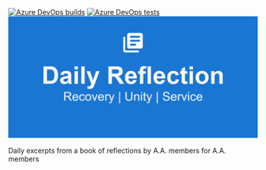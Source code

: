 
[![Azure DevOps builds](https://img.shields.io/azure-devops/build/stevebilogan/3cec9a89-b91e-4fd3-baac-339495363ef1/2)](https://stevebilogan.visualstudio.com/Daily%20Reflection/_build?definitionId=2)
[![Azure DevOps tests](https://img.shields.io/azure-devops/tests/stevebilogan/Daily%2520Reflection/2)](https://stevebilogan.visualstudio.com/Daily%20Reflection/_testManagement/runs?_a=runQuery)
<img src="https://github.com/kazo0/DailyReflection/blob/master/images/feature-graphic.png">

Daily excerpts from a book of reflections by A.A. members for A.A. members
